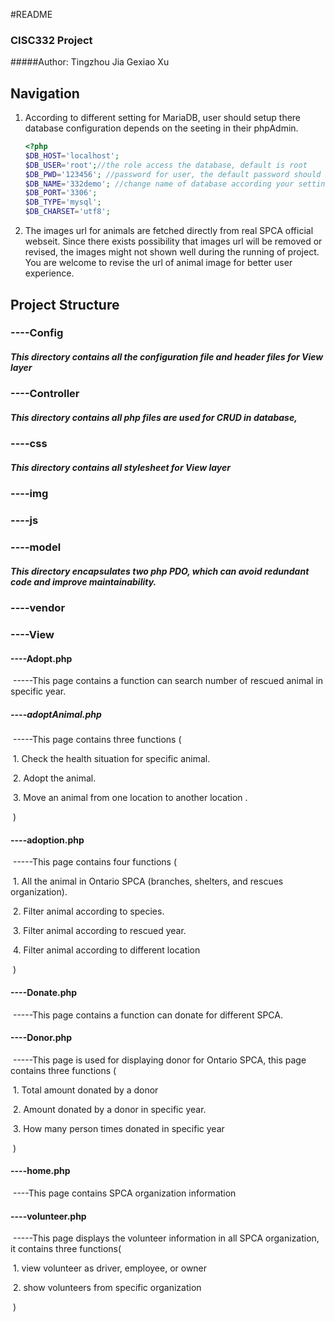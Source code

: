 #README

### CISC332 Project

#####Author:  Tingzhou Jia     Gexiao Xu



## Navigation

1. According to different setting for MariaDB, user should setup there database configuration depends on the seeting in their phpAdmin. 

   ```php
   <?php
   $DB_HOST='localhost';
   $DB_USER='root';//the role access the database, default is root
   $DB_PWD='123456'; //password for user, the default password should be null here
   $DB_NAME='332demo'; //change name of database according your setting
   $DB_PORT='3306';
   $DB_TYPE='mysql';
   $DB_CHARSET='utf8';
   
   ```

2. The images url for animals are fetched directly from real SPCA official webseit. Since there exists possibility that images url will be removed or revised, the images might not shown well during the running of project. You are welcome to revise the url of animal image for better user experience.

## Project Structure

###	----Config

##### This directory contains all the configuration file and header files for View layer

###	----Controller

##### This directory contains all  php files are used for CRUD in database, 

###	----css

##### This directory contains all stylesheet for View layer 

###   ----img

###   ----js

###   ----model

##### This directory encapsulates two php PDO, which can avoid redundant code and improve maintainability.

###   ----vendor	

###   ----View

####     ----Adopt.php 

​			-----This page contains a function can search number of  rescued animal  in specific year.

#####    ----adoptAnimal.php

​			-----This page contains three functions ( 

​				1. Check the health situation for specific animal.

​				2. Adopt the animal.

​				3. Move an animal from one location to another location . 			

​			)

####     ----adoption.php

​			-----This page contains four functions (

​				1. All the animal in Ontario SPCA (branches, shelters, and rescues organization).

​				2. Filter animal according to species.

​				3. Filter animal according to rescued year.

​				4. Filter animal according to different location

​	)

####     ----Donate.php

​			-----This page contains a function can donate for different SPCA.

####     ----Donor.php

​			-----This page is used for displaying donor for Ontario SPCA, this page contains three functions (

​				  1. Total amount donated by a donor

​				  2. Amount donated by a donor in specific year.

​				 3. How many person times donated in specific year

​		)

####     ----home.php

​			----This page contains SPCA organization information

####     ----volunteer.php

​			-----This page displays the volunteer information in all SPCA organization, it contains three functions(

​					1. view volunteer as driver, employee, or owner

​					2. show volunteers from specific organization 	

​					)

​		
